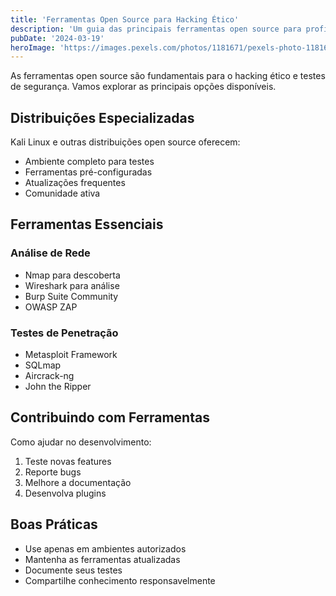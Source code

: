 ```yaml
---
title: 'Ferramentas Open Source para Hacking Ético'
description: 'Um guia das principais ferramentas open source para profissionais de segurança'
pubDate: '2024-03-19'
heroImage: 'https://images.pexels.com/photos/1181671/pexels-photo-1181671.jpeg'
---
```


As ferramentas open source são fundamentais para o hacking ético e testes de segurança. Vamos explorar as principais opções disponíveis.

## Distribuições Especializadas

Kali Linux e outras distribuições open source oferecem:
- Ambiente completo para testes
- Ferramentas pré-configuradas
- Atualizações frequentes
- Comunidade ativa

## Ferramentas Essenciais

### Análise de Rede
- Nmap para descoberta
- Wireshark para análise
- Burp Suite Community
- OWASP ZAP

### Testes de Penetração
- Metasploit Framework
- SQLmap
- Aircrack-ng
- John the Ripper

## Contribuindo com Ferramentas

Como ajudar no desenvolvimento:
1. Teste novas features
2. Reporte bugs
3. Melhore a documentação
4. Desenvolva plugins

## Boas Práticas

- Use apenas em ambientes autorizados
- Mantenha as ferramentas atualizadas
- Documente seus testes
- Compartilhe conhecimento responsavelmente